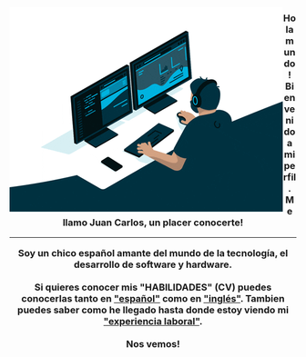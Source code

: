 <img 
  src="codding.gif"
  align="left"
/>
<h3 align="center">
  Hola mundo!
  <br>
  Bienvenido a mi perfil. Me llamo Juan Carlos, un placer conocerte!
  <hr>
  Soy un chico español amante del mundo de la tecnología, el desarrollo de software y hardware.
  <br><br>
  Si quieres conocer mis <b>"HABILIDADES"</b> (CV) puedes conocerlas tanto en <a href="ESP._IT_CV_Juan_Carlos_Martos_Vergara.pdf" target="_blank">"español"</a> como en <a href="ENG._IT_CV_Juan_Carlos_Martos_Vergara.pdf" target="_blank">"inglés"</a>. Tambien puedes saber como he llegado hasta donde estoy viendo mi <a href="ESP._CV_Juan_Carlos_Martos_Vergara.pdf" target="_blank">"experiencia laboral"</a>.
  <br><br>
  Nos vemos!
</h3>
